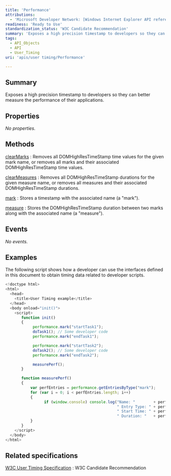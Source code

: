 ```yaml
---
title: 'Performance'
attributions:
  - 'Microsoft Developer Network: [Windows Internet Explorer API reference Article](http://msdn.microsoft.com/en-us/library/ie/hh828809%28v=vs.85%29.aspx)'
readiness: 'Ready to Use'
standardization_status: 'W3C Candidate Recommendation'
summary: 'Exposes a high precision timestamp to developers so they can better measure the performance of their applications.'
tags:
  - API_Objects
  - API
  - User_Timing
uri: 'apis/user timing/Performance'

---
```

## Summary

Exposes a high precision timestamp to developers so they can better measure the performance of their applications.

## Properties

*No properties.*

## Methods

[clearMarks](/apis/user_timing/Performance/clearMarks)
:   Removes all DOMHighResTimeStamp time values for the given mark name, or removes all marks and their associated DOMHighResTimeStamp time values.

[clearMeasures](/apis/user_timing/Performance/clearMeasures)
:   Removes all DOMHighResTimeStamp durations for the given measure name, or removes all measures and their associated DOMHighResTimeStamp durations.

[mark](/apis/user_timing/Performance/mark)
:   Stores a timestamp with the associated name (a "mark").

[measure](/apis/user_timing/Performance/measure)
:   Stores the DOMHighResTimeStamp duration between two marks along with the associated name (a "measure").

## Events

*No events.*

## Examples

The following script shows how a developer can use the interfaces defined in this document to obtain timing data related to developer scripts.

``` js
<!doctype html>
<html>
  <head>
    <title>User Timing example</title>
  </head>
  <body onload="init()">
    <script>
       function init()
       {
            performance.mark("startTask1");
            doTask1(); // Some developer code
            performance.mark("endTask1");

            performance.mark("startTask2");
            doTask2(); // Some developer code
            performance.mark("endTask2");

            measurePerf();
       }

       function measurePerf()
       {
           var perfEntries = performance.getEntriesByType("mark");
           for (var i = 0; i < perfEntries.length; i++)
           {
                 if (window.console) console.log("Name: "        + perfEntries[i].name      +
                                                 " Entry Type: " + perfEntries[i].entryType +
                                                 " Start Time: " + perfEntries[i].startTime +
                                                 " Duration: "   + perfEntries[i].duration  + "\n");
           }
       }
    </script>
  </body>
</html>
```

## Related specifications

[W3C User Timing Specification](http://www.w3.org/TR/user-timing/)
:   W3C Candidate Recommendation
